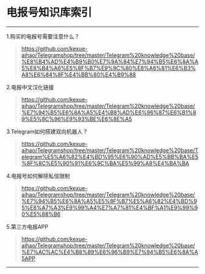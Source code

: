# 电报号知识库索引

---------------------

1.购买的电报号需要注意什么？

> https://github.com/kexue-aihao/Telegramshop/tree/master/Telegram%20knowledge%20base/%E8%B4%AD%E4%B9%B0%E7%9A%84%E7%94%B5%E6%8A%A5%E8%B4%A6%E5%8F%B7%E9%9C%80%E8%A6%81%E6%B3%A8%E6%84%8F%E4%BB%80%E4%B9%88

2.电报中文汉化链接

> https://github.com/kexue-aihao/Telegramshop/tree/master/Telegram%20knowledge%20base/%E7%94%B5%E6%8A%A5%E4%B8%AD%E6%96%87%E6%B1%89%E5%8C%96%E9%93%BE%E6%8E%A5

3.Telegram如何搭建双向机器人？

> https://github.com/kexue-aihao/Telegramshop/tree/master/Telegram%20knowledge%20base/Telegram%E5%A6%82%E4%BD%95%E6%90%AD%E5%BB%BA%E5%8F%8C%E5%90%91%E6%9C%BA%E5%99%A8%E4%BA%BA

4.电报号如何解除私信限制

> https://github.com/kexue-aihao/Telegramshop/tree/master/Telegram%20knowledge%20base/%E7%94%B5%E6%8A%A5%E5%8F%B7%E5%A6%82%E4%BD%95%E8%A7%A3%E9%99%A4%E7%A7%81%E4%BF%A1%E9%99%90%E5%88%B6

5.第三方电报APP

> https://github.com/kexue-aihao/Telegramshop/tree/master/Telegram%20knowledge%20base/%E7%AC%AC%E4%B8%89%E6%96%B9%E7%94%B5%E6%8A%A5APP
---------------------